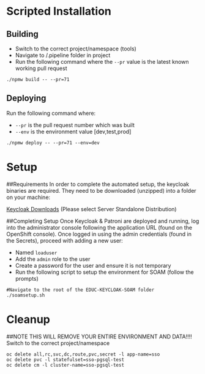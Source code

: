 # Scripted Installation 

## Building
* Switch to the correct project/namespace (tools)
* Navigate to /.pipeline folder in project
* Run the following command where the `--pr` value is the latest known working pull request

```
./npmw build -- --pr=71
```

## Deploying
Run the following command where:
* `--pr` is the pull request number which was built
* `--env` is the environment value [dev,test,prod]

```
./npmw deploy -- --pr=71 --env=dev
```

# Setup
##Requirements
In order to complete the automated setup, the keycloak binaries are required. They need to be downloaded (unzipped) into a folder on your machine:

[Keycloak Downloads](https://www.keycloak.org/downloads.html)
(Please select Server Standalone Distribution)

##Completing Setup
Once Keycloak & Patroni are deployed and running, log into the administrator console following the application URL (found on the OpenShift console). Once logged in using the admin credentials (found in the Secrets), proceed with adding a new user:

* Named `loaduser`
* Add the `admin` role to the user
* Create a password for the user and ensure it is not temporary
* Run the following script to setup the environment for SOAM (follow the prompts)  

```
#Navigate to the root of the EDUC-KEYCLOAK-SOAM folder
./soamsetup.sh
```

# Cleanup
##NOTE THIS WILL REMOVE YOUR ENTIRE ENVIRONMENT AND DATA!!!!
Switch to the correct project/namespace

```
oc delete all,rc,svc,dc,route,pvc,secret -l app-name=sso
oc delete pvc -l statefulset=sso-pgsql-test
oc delete cm -l cluster-name=sso-pgsql-test
```